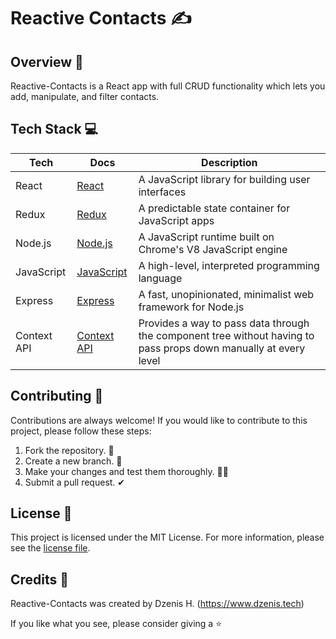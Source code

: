 ##
# Reactive Contacts ✍️

## Overview 📖
Reactive-Contacts is a React app with full CRUD functionality which lets you add, manipulate, and filter contacts.

## Tech Stack 💻

| Tech | Docs | Description |
| --- | --- | --- |
| React | [React](https://reactjs.org/docs/getting-started.html) | A JavaScript library for building user interfaces |
| Redux | [Redux](https://redux.js.org/introduction/getting-started) | A predictable state container for JavaScript apps |
| Node.js | [Node.js](https://nodejs.org/en/docs/) | A JavaScript runtime built on Chrome's V8 JavaScript engine |
| JavaScript | [JavaScript](https://developer.mozilla.org/en-US/docs/Web/JavaScript) | A high-level, interpreted programming language |
| Express | [Express](https://expressjs.com/en/starter/installing.html) | A fast, unopinionated, minimalist web framework for Node.js |
| Context API | [Context API](https://reactjs.org/docs/context.html) | Provides a way to pass data through the component tree without having to pass props down manually at every level |

## Contributing 🤝
Contributions are always welcome! If you would like to contribute to this project, please follow these steps:
1. Fork the repository. 🍴
2. Create a new branch. 🌵
3. Make your changes and test them thoroughly. 👨‍💻
4. Submit a pull request. ✔

## License 📜
This project is licensed under the MIT License. For more information, please see the [license file](https://docs.google.com/document/d/11WK7tVoTFRMcWCuGZQCRWxEsDUEJ_6ArtfV-NjWcBCU/edit?usp=sharing).

## Credits 👏
Reactive-Contacts was created by Dzenis H. (https://www.dzenis.tech)

If you like what you see, please consider giving a ⭐️
